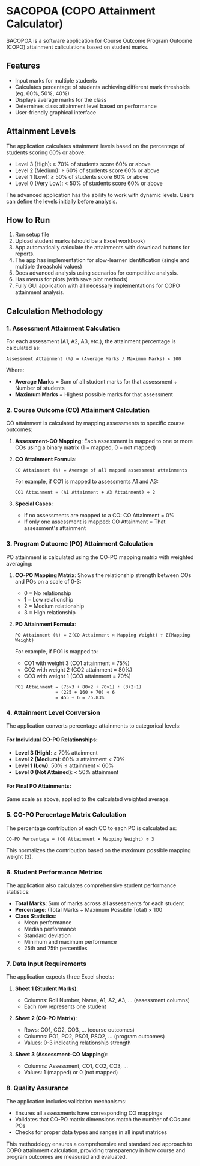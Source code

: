 # SACOPOA (COPO Attainment Calculator)

SACOPOA is a software application for Course Outcome Program Outcome (COPO) attainment caliculations based on student marks.

## Features

- Input marks for multiple students
- Calculates percentage of students achieving different mark thresholds (eg. 60%, 50%, 40%)
- Displays average marks for the class
- Determines class attainment level based on performance
- User-friendly graphical interface

## Attainment Levels

The application calculates attainment levels based on the percentage of students scoring 60% or above:
- Level 3 (High): ≥ 70% of students score 60% or above
- Level 2 (Medium): ≥ 60% of students score 60% or above
- Level 1 (Low): ≥ 50% of students score 60% or above
- Level 0 (Very Low): < 50% of students score 60% or above

The advanced application has the ability to work with dynamic levels. Users can define the levels initially before analysis. 

## How to Run

1. Run setup file
3. Upload student marks (should be a Excel workbook)
4. App automatically calculate the attainments with download buttons for reports.
5. The app has implementation for slow-learner identification (single and multiple threashold values)
6. Does advanced analysis using scenarios for competitive analysis.
7. Has menus for plots (with save plot methods)
8. Fully GUI application with all necessary implementations for COPO attainment analysis. 

## Calculation Methodology

### 1. Assessment Attainment Calculation

For each assessment (A1, A2, A3, etc.), the attainment percentage is calculated as:

```
Assessment Attainment (%) = (Average Marks / Maximum Marks) × 100
```

Where:
- **Average Marks** = Sum of all student marks for that assessment ÷ Number of students
- **Maximum Marks** = Highest possible marks for that assessment

### 2. Course Outcome (CO) Attainment Calculation

CO attainment is calculated by mapping assessments to specific course outcomes:

1. **Assessment-CO Mapping**: Each assessment is mapped to one or more COs using a binary matrix (1 = mapped, 0 = not mapped)

2. **CO Attainment Formula**:
   ```
   CO Attainment (%) = Average of all mapped assessment attainments
   ```

   For example, if CO1 is mapped to assessments A1 and A3:
   ```
   CO1 Attainment = (A1 Attainment + A3 Attainment) ÷ 2
   ```

3. **Special Cases**:
   - If no assessments are mapped to a CO: CO Attainment = 0%
   - If only one assessment is mapped: CO Attainment = That assessment's attainment

### 3. Program Outcome (PO) Attainment Calculation

PO attainment is calculated using the CO-PO mapping matrix with weighted averaging:

1. **CO-PO Mapping Matrix**: Shows the relationship strength between COs and POs on a scale of 0-3:
   - 0 = No relationship
   - 1 = Low relationship
   - 2 = Medium relationship  
   - 3 = High relationship

2. **PO Attainment Formula**:
   ```
   PO Attainment (%) = Σ(CO Attainment × Mapping Weight) ÷ Σ(Mapping Weight)
   ```

   For example, if PO1 is mapped to:
   - CO1 with weight 3 (CO1 attainment = 75%)
   - CO2 with weight 2 (CO2 attainment = 80%)
   - CO3 with weight 1 (CO3 attainment = 70%)

   ```
   PO1 Attainment = (75×3 + 80×2 + 70×1) ÷ (3+2+1)
                  = (225 + 160 + 70) ÷ 6
                  = 455 ÷ 6 = 75.83%
   ```

### 4. Attainment Level Conversion

The application converts percentage attainments to categorical levels:

#### For Individual CO-PO Relationships:
- **Level 3 (High)**: ≥ 70% attainment
- **Level 2 (Medium)**: 60% ≤ attainment < 70%
- **Level 1 (Low)**: 50% ≤ attainment < 60%
- **Level 0 (Not Attained)**: < 50% attainment

#### For Final PO Attainments:
Same scale as above, applied to the calculated weighted average.

### 5. CO-PO Percentage Matrix Calculation

The percentage contribution of each CO to each PO is calculated as:

```
CO-PO Percentage = (CO Attainment × Mapping Weight) ÷ 3
```

This normalizes the contribution based on the maximum possible mapping weight (3).

### 6. Student Performance Metrics

The application also calculates comprehensive student performance statistics:

- **Total Marks**: Sum of marks across all assessments for each student
- **Percentage**: (Total Marks ÷ Maximum Possible Total) × 100
- **Class Statistics**:
  - Mean performance
  - Median performance
  - Standard deviation
  - Minimum and maximum performance
  - 25th and 75th percentiles

### 7. Data Input Requirements

The application expects three Excel sheets:

1. **Sheet 1 (Student Marks)**:
   - Columns: Roll Number, Name, A1, A2, A3, ... (assessment columns)
   - Each row represents one student

2. **Sheet 2 (CO-PO Matrix)**:
   - Rows: CO1, CO2, CO3, ... (course outcomes)
   - Columns: PO1, PO2, PSO1, PSO2, ... (program outcomes)
   - Values: 0-3 indicating relationship strength

3. **Sheet 3 (Assessment-CO Mapping)**:
   - Columns: Assessment, CO1, CO2, CO3, ...
   - Values: 1 (mapped) or 0 (not mapped)

### 8. Quality Assurance

The application includes validation mechanisms:
- Ensures all assessments have corresponding CO mappings
- Validates that CO-PO matrix dimensions match the number of COs and POs
- Checks for proper data types and ranges in all input matrices

This methodology ensures a comprehensive and standardized approach to COPO attainment calculation, providing transparency in how course and program outcomes are measured and evaluated.
